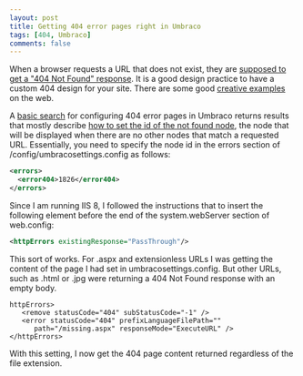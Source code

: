 ```yaml
---
layout: post
title: Getting 404 error pages right in Umbraco
tags: [404, Umbraco]
comments: false
---
```

When a browser requests a URL that does not exist, they are [supposed to get a "404 Not Found" response](https://www.w3.org/Protocols/rfc2616/rfc2616-sec10.html#sec10.4.5). It is a good design practice to have a custom 404 design for your site. There are some good [creative examples](http://designmodo.com/404-error-pages-examples/) on the web.

A [basic search](https://duckduckgo.com/?q=configuring+404+error+pages+in+umbraco) for configuring 404 error pages in Umbraco returns results that mostly describe [how to set the id of the not found node](http://our.umbraco.org/wiki/install-and-setup/configuring-404-pages), the node that will be displayed when there are no other nodes that match a requested URL. Essentially, you need to specify the node id in the errors section of /config/umbracosettings.config as follows:

```xml
<errors>
  <error404>1826</error404>
</errors>
```

Since I am running IIS 8, I followed the instructions that to insert the following element before the end of the system.webServer section of web.config:

```xml
<httpErrors existingResponse="PassThrough"/>
```

This sort of works. For .aspx and extensionless URLs I was getting the content of the page I had set in umbracosettings.config. But other URLs, such as .html or .jpg were returning a 404 Not Found response with an empty body.

```
httpErrors>
   <remove statusCode="404" subStatusCode="-1" />
   <error statusCode="404" prefixLanguageFilePath="" 
      path="/missing.aspx" responseMode="ExecuteURL" />
</httpErrors>
```

With this setting, I now get the 404 page content returned regardless of the file extension.

